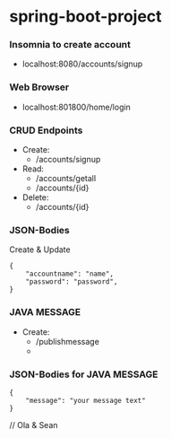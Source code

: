 # spring-boot-project

### Insomnia to create account
- localhost:8080/accounts/signup

### Web Browser
- localhost:801800/home/login

### CRUD Endpoints
- Create: 
	- /accounts/signup
- Read: 
	- /accounts/getall
	- /accounts/{id}
- Delete:
	- /accounts/{id}

### JSON-Bodies

Create & Update
```
{
	"accountname": "name",
	"password": "password",
}
```
### JAVA MESSAGE
- Create: 
	- /publishmessage
	- 

### JSON-Bodies for JAVA MESSAGE

```
{
	"message": "your message text"
}
```
// Ola & Sean
